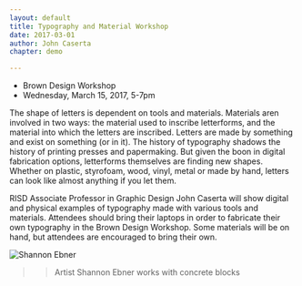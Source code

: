 ```yaml
---
layout: default
title: Typography and Material Workshop
date: 2017-03-01
author: John Caserta
chapter: demo

---
```


* Brown Design Workshop
* Wednesday, March 15, 2017, 5-7pm


The shape of letters is dependent on tools and materials. Materials aren involved in two ways: the material used to inscribe letterforms, and the material into which the letters are inscribed. Letters are made by something and exist on something (or in it). The history of typography shadows the history of printing presses and papermaking. But given the boon in digital fabrication options, letterforms themselves are finding new shapes. Whether on plastic, styrofoam, wood, vinyl, metal or made by hand, letters can look like almost anything if you let them.

RISD Associate Professor in Graphic Design John Caserta will show digital and physical examples of typography made with various tools and materials. Attendees should bring their laptops in order to fabricate their own  typography in the Brown Design Workshop. Some materials will be on hand, but attendees are encouraged to bring their own.

![Shannon Ebner](http://1.bp.blogspot.com/-9S5L2nrk-l0/T8zQ1RedFOI/AAAAAAAAGiE/7eOijCeQgU8/s1600/7.jpg)
>> Artist Shannon Ebner works with concrete blocks
